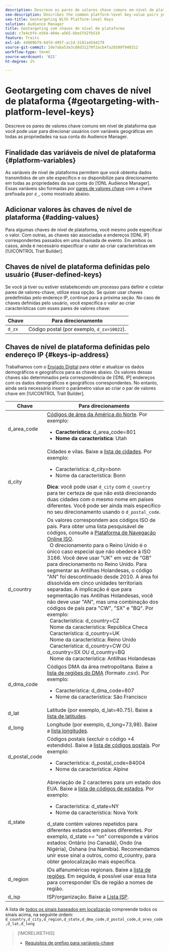 ```yaml
---
description: Descreve os pares de valores chave comuns em nível de plataforma que você pode usar para direcionar usuários com variáveis geográficas em todas as propriedades na sua conta do Audience Manager.
seo-description: Describes the common platform-level key-value pairs you can use to target users with geographic variables across all properties in your Audience Manager account.
seo-title: Geotargeting With Platform-level Keys
solution: Audience Manager
title: Geotargeting com chaves de nível de plataforma
uuid: c7e4cbfe-e564-404e-a565-bbe5fd2fb519
feature: Traits
exl-id: 449096f9-64fd-495f-ac1d-3181a4544279
source-git-commit: 2de7aba53e3c88d31270f2acb4fa29389f940312
workflow-type: tm+mt
source-wordcount: '621'
ht-degree: 2%

---
```


# Geotargeting com chaves de nível de plataforma {#geotargeting-with-platform-level-keys}

Descreve os pares de valores chave comuns em nível de plataforma que você pode usar para direcionar usuários com variáveis geográficas em todas as propriedades na sua conta do Audience Manager.

<!-- c_tb_platform_vars.xml -->

## Finalidade das variáveis de nível de plataforma {#platform-variables}

As variáveis de nível de plataforma permitem que você obtenha dados transmitidos de um site específico e os disponibilize para direcionamento em todas as propriedades da sua conta do [!DNL Audience Manager]. Essas variáveis são formadas por [pares de valores chave](../../reference/key-value-pairs-explained.md) com a chave prefixada por `d_`, como mostrado abaixo.

## Adicionar valores às chaves de nível de plataforma {#adding-values}

Para algumas chaves de nível de plataforma, você mesmo pode especificar o valor. Com outras, as chaves são associadas a endereços [!DNL IP] correspondentes passados em uma chamada de evento. Em ambos os casos, ainda é necessário especificar o valor ao criar características em [!UICONTROL Trait Builder].

## Chaves de nível de plataforma definidas pelo usuário {#user-defined-keys}

Se você já tiver ou estiver estabelecendo um processo para definir e coletar pares de valores-chave, utilize essa opção. Se quiser usar chaves predefinidas pelo endereço IP, continue para a próxima seção. No caso de chaves definidas pelo usuário, você especifica o valor ao criar características com esses pares de valores chave:

| Chave | Para direcionamento |
|---|---|
| `d_zx` | Código postal (por exemplo, `d_zx=10022`). |

## Chaves de nível de plataforma definidas pelo endereço IP {#keys-ip-address}

Trabalhamos com o [Enviado Digital](https://www.digitalenvoy.com/) para obter e atualizar os dados demográficos e geográficos para as chaves abaixo. Os valores dessas chaves são determinados pela correspondência de [!DNL IP] endereços com os dados demográficos e geográficos correspondentes. No entanto, ainda será necessário inserir o parâmetro value ao criar o par de valores chave em [!UICONTROL Trait Builder].

| Chave | Para direcionamento |
|--- |--- |
| d_area_code | [Códigos de área da América do Norte](https://en.wikipedia.org/wiki/List_of_North_American_Numbering_Plan_area_codes).  Por exemplo: <ul><li>**Característica**: d_area_code=801</li><li>**Nome da característica**: Utah</li></ul> |
| d_city | Cidades e vilas. Baixe a [lista de cidades](assets/d_city.txt).  Por exemplo: <ul><li>Característica: d_city=bonn</li><li>Nome da característica: Bonn</li></ul> **Dica**: você pode usar `d_city` com `d_country` para ter certeza de que não está direcionando duas cidades com o mesmo nome em países diferentes. Você pode ser ainda mais específico no seu direcionamento usando o `d_postal_code`. |
| d_country | Os valores correspondem aos códigos ISO de país. Para obter uma lista pesquisável de códigos, consulte a [Plataforma de Navegação Online ISO](https://www.iso.org/obp/ui/#home). <br>  O direcionamento para o Reino Unido é o único caso especial que não obedece à ISO 3166. Você deve usar &quot;UK&quot; em vez de &quot;GB&quot; para direcionamento no Reino Unido.  Para segmentar as Antilhas Holandesas, o código &quot;AN&quot; foi descontinuado desde 2010. A área foi dissolvida em cinco unidades territoriais separadas. A implicação é que para segmentação nas Antilhas Holandesas, você não deve usar &quot;AN&quot;, mas uma combinação dos códigos de país para &quot;CW&quot;, &quot;SX&quot; e &quot;BQ&quot;.  Por exemplo: <br>  Característica: d_country=CZ <br>  Nome da característica: República Checa <br>  Característica: d_country=UK <br>  Nome da característica: Reino Unido <br>  Característica: d_country=CW OU d_country=SX OU d_country=BQ <br>  Nome da característica: Antilhas Holandesas |
| d_dma_code | Códigos DMA da área metropolitana. Baixe a [lista de regiões do DMA](assets/DMAregions.csv) (formato .csv).  Por exemplo: <ul><li>Característica: d_dma_code=807</li><li>Nome da característica: São Francisco</li></ul> |
| d_lat | Latitude (por exemplo, d_lat=40.75). Baixe a [lista de latitudes](assets/d_lat.txt). |
| d_long | Longitude (por exemplo, d_long=73,98). Baixe a [lista longitudes](assets/d_long.txt). |
| d_postal_code | Códigos postais (excluir o código +4 estendido). Baixe a [lista de códigos postais](assets/d_postal_code.txt).  Por exemplo: <ul><li>Característica: d_postal_code=84004 </li><li>Nome da característica: Alpine</li></ul> |
| d_state | Abreviação de 2 caracteres para um estado dos EUA. Baixe a [lista de códigos de estados](assets/d_state.txt).  Por exemplo: <ul><li>Característica: d_state=NY </li><li>Nome da característica: Nova York</li></ul>d_state contém valores repetidos para diferentes estados em países diferentes. Por exemplo, d_state == &quot;on&quot; corresponde a vários estados: Ontário (no Canadá), Ondo (na Nigéria), Oshana (na Namíbia). Recomendamos unir esse sinal a outros, como d_country, para obter geolocalização mais específica. |
| d_region | IDs alfanuméricas regionais. Baixe a [lista de regiões](assets/Country_RegionCodes_City.csv).  Em seguida, é possível usar essa lista para corresponder IDs de região a nomes de região. |
| d_isp | ISP/organização. Baixe a [Lista ISP](assets/d_isp.txt). |

A lista de [todos os sinais baseados em localização](assets/all.txt) compreende todos os sinais acima, na seguinte ordem: `d_country,d_city,d_region,d_state,d_dma_code,d_postal_code,d_area_code,d_lat,d_long`

>[!MORELIKETHIS]
>
>* [Requisitos de prefixo para variáveis-chave](../../features/traits/trait-variable-prefixes.md)


